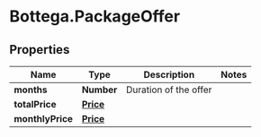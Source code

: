 # Bottega.PackageOffer

## Properties

Name | Type | Description | Notes
------------ | ------------- | ------------- | -------------
**months** | **Number** | Duration of the offer | 
**totalPrice** | [**Price**](Price.md) |  | 
**monthlyPrice** | [**Price**](Price.md) |  | 


